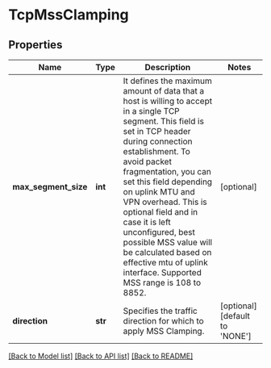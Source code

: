# TcpMssClamping

## Properties
Name | Type | Description | Notes
------------ | ------------- | ------------- | -------------
**max_segment_size** | **int** | It defines the maximum amount of data that a host is willing to accept in a single TCP segment. This field is set in TCP header during connection establishment. To avoid packet fragmentation, you can set this field depending on uplink MTU and VPN overhead. This is optional field and in case it is left unconfigured, best possible MSS value will be calculated based on effective mtu of uplink interface. Supported MSS range is 108 to 8852. | [optional] 
**direction** | **str** | Specifies the traffic direction for which to apply MSS Clamping. | [optional] [default to 'NONE']

[[Back to Model list]](../README.md#documentation-for-models) [[Back to API list]](../README.md#documentation-for-api-endpoints) [[Back to README]](../README.md)

